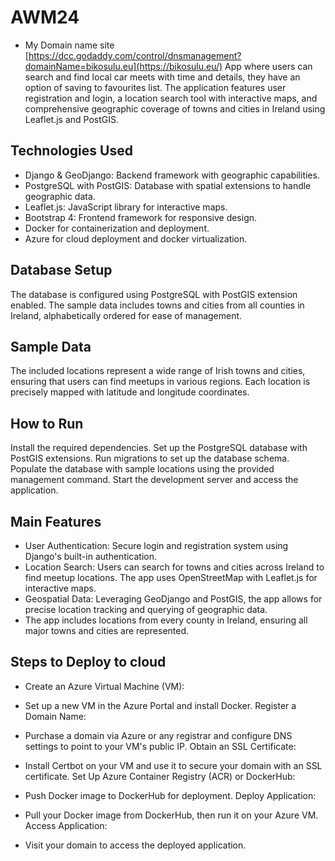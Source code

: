 # AWM24
* My Domain name site [https://dcc.godaddy.com/control/dnsmanagement?domainName=bikosulu.eu](https://bikosulu.eu/)
App where users can search and find local car meets with time and details, they have an option of saving to favourites list.
The application features user registration and login, a location search tool with interactive maps, and comprehensive geographic coverage of towns and cities in Ireland using Leaflet.js and PostGIS.

## Technologies Used
* Django & GeoDjango: Backend framework with geographic capabilities.
* PostgreSQL with PostGIS: Database with spatial extensions to handle geographic data.
* Leaflet.js: JavaScript library for interactive maps.
* Bootstrap 4: Frontend framework for responsive design.
* Docker for containerization and deployment.
* Azure for cloud deployment and docker virtualization.

## Database Setup
The database is configured using PostgreSQL with PostGIS extension enabled. The sample data includes towns and cities from all counties in Ireland, alphabetically ordered for ease of management.

## Sample Data
The included locations represent a wide range of Irish towns and cities, ensuring that users can find meetups in various regions. Each location is precisely mapped with latitude and longitude coordinates.

## How to Run
Install the required dependencies.
Set up the PostgreSQL database with PostGIS extensions.
Run migrations to set up the database schema.
Populate the database with sample locations using the provided management command.
Start the development server and access the application.


## Main Features
* User Authentication: Secure login and registration system using Django's built-in authentication.
* Location Search: Users can search for towns and cities across Ireland to find meetup locations. The app uses OpenStreetMap with Leaflet.js for interactive maps.
* Geospatial Data: Leveraging GeoDjango and PostGIS, the app allows for precise location tracking and querying of geographic data.
* The app includes locations from every county in Ireland, ensuring all major towns and cities are represented.



## Steps to Deploy to cloud
* Create an Azure Virtual Machine (VM):

* Set up a new VM in the Azure Portal and install Docker.
Register a Domain Name:

* Purchase a domain via Azure or any registrar and configure DNS settings to point to your VM's public IP.
Obtain an SSL Certificate:

* Install Certbot on your VM and use it to secure your domain with an SSL certificate.
Set Up Azure Container Registry (ACR) or DockerHub:

* Push Docker image to DockerHub for deployment.
Deploy Application:

* Pull your Docker image from DockerHub, then run it on your Azure VM.
Access Application:

* Visit your domain to access the deployed application.
